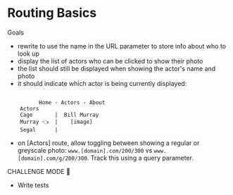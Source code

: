 # Routing Basics

Goals

- rewrite to use the name in the URL parameter to store info about who to look up
- display the list of actors who can be clicked to show their photo
- the list should still be displayed when showing the actor's name and photo
- it should indicate which actor is being currently displayed:

```  
  
          Home - Actors - About
    Actors
    Cage       |  Bill Murray
    Murray 👈  |    [image]
    Segal      |
```

- on [Actors] route, allow toggling between showing a regular or greyscale photo: `www.[domain].com/200/300` vs `www.[domain].com/g/200/300`. Track this using a query parameter.


CHALLENGE MODE 🏅

- Write tests
